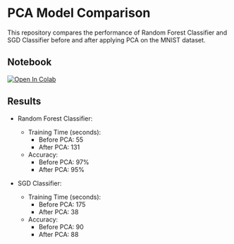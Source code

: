 # PCA Model Comparison

This repository compares the performance of Random Forest Classifier and SGD Classifier before and after applying PCA on the MNIST dataset.

## Notebook

[![Open In Colab](https://colab.research.google.com/assets/colab-badge.svg)](https://colab.research.google.com/drive/1_OpNaAv29ZvdtuOtkcbX5Ep0gpmMLbaC#scrollTo=QBo_pAXvjJEH)


## Results

- Random Forest Classifier:
  - Training Time (seconds):
    - Before PCA: 55
    - After PCA: 131
  - Accuracy:
    - Before PCA: 97%
    - After PCA: 95%

- SGD Classifier:
  - Training Time (seconds):
    - Before PCA: 175
    - After PCA: 38
  - Accuracy:
    - Before PCA: 90
    - After PCA: 88
